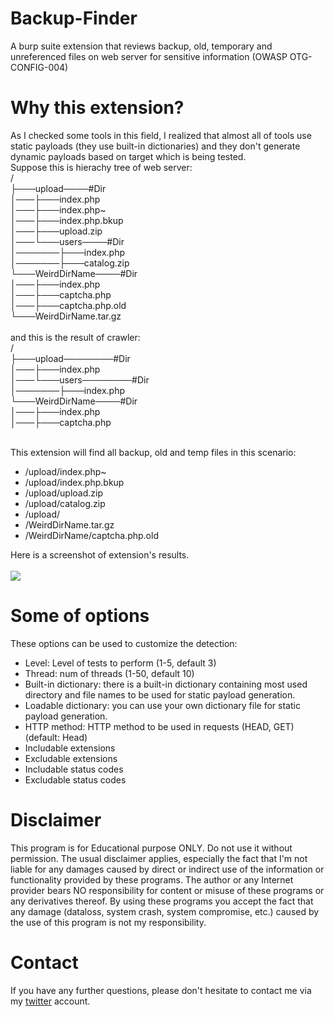 # Backup-Finder
A burp suite extension that reviews backup, old, temporary and unreferenced files on web server for sensitive information (OWASP OTG-CONFIG-004)


# Why this extension?
As I checked some tools in this field, I realized that almost all of tools use static payloads (they use built-in dictionaries) and they don't generate dynamic payloads based on target which is being tested.</br>
Suppose this is hierachy tree of web server:</br>
/</br>
├───upload────#Dir</br>
│───├───index.php</br>
│───├───index.php~</br>
│───├───index.php.bkup</br>
│───├───upload.zip</br>
│───└───users────#Dir</br>
│───────├───index.php</br>
│───────├───catalog.zip</br>
└───WeirdDirName────#Dir</br>
│───├───index.php</br>
│───├───captcha.php</br>
│───├───captcha.php.old</br>
└───WeirdDirName.tar.gz</br></br>
and this is the result of crawler:</br>
/</br>
├───upload────────#Dir</br>
│───├───index.php</br>
│───└───users────────#Dir</br>
│───────├───index.php</br>
└───WeirdDirName────#Dir</br>
│───├───index.php</br>
│───├───captcha.php</br></br>

This extension will find all backup, old and temp files in this scenario:</br>
* /upload/index.php~
* /upload/index.php.bkup
* /upload/upload.zip
* /upload/catalog.zip
* /upload/
* /WeirdDirName.tar.gz
* /WeirdDirName/captcha.php.old

Here is a screenshot of extension's results.</br></br>
<img src="https://cdn1.imggmi.com/uploads/2018/9/10/e86bc9fdfec3ae10d84dbad11ca21540-full.png">

# Some of options
These options can be used to customize the detection:
* Level: Level of tests to perform (1-5, default 3)
* Thread: num of threads (1-50, default 10)
* Built-in dictionary: there is a built-in dictionary containing most used directory and file names to be used for static payload generation.
* Loadable dictionary: you can use your own dictionary file for static payload generation.
* HTTP method: HTTP method to be used in requests (HEAD, GET)(default: Head)
* Includable extensions
* Excludable extensions
* Includable status codes
* Excludable status codes

# Disclaimer
This program is for Educational purpose ONLY. Do not use it without permission. The usual disclaimer applies, especially the fact that I'm not liable for any damages caused by direct or indirect use of the information or functionality provided by these programs. The author or any Internet provider bears NO responsibility for content or misuse of these programs or any derivatives thereof. By using these programs you accept the fact that any damage (dataloss, system crash, system compromise, etc.) caused by the use of this program is not my responsibility.

# Contact
If you have any further questions, please don't hesitate to contact me via my <a href="https://twitter.com/MoeinFatehi">twitter</a> account.
